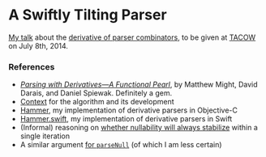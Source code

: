 # A Swiftly Tilting Parser

[My talk](https://github.com/robrix/A-Swiftly-Tilting-Parser/blob/master/Parsing%20with%20Derivatives%20in%20ObjC%20vs.%20Swift.md) about the [derivative of parser combinators](http://matt.might.net/articles/parsing-with-derivatives/), to be given at [TACOW](https://tacow.org/) on July 8th, 2014.

### References

- *[Parsing with Derivatives—A Functional Pearl][PwD]*, by Matthew Might, David Darais, and Daniel Spiewak. Definitely a gem.
- [Context][] for the algorithm and its development
- [Hammer][Hammer.objc], my implementation of derivative parsers in Objective-C
- [Hammer.swift][Hammer.swift], my implementation of derivative parsers in Swift
- (Informal) reasoning on [whether nullability will always stabilize][δ] within a single iteration
- A similar argument [for `parseNull`][parseNull] (of which I am less certain)

[PwD]: http://matt.might.net/papers/might2011derivatives.pdf
[Context]: http://matt.might.net/articles/parsing-with-derivatives/
[Hammer.objc]: https://github.com/robrix/Hammer
[Hammer.swift]: https://github.com/robrix/Hammer.swift
[δ]: https://gist.github.com/robrix/a197f268a54813d3e9d6
[parseNull]: https://gist.github.com/robrix/566c38e3ecc849e303d7

